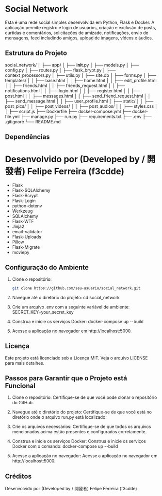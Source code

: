 # Social Network

Esta é uma rede social simples desenvolvida em Python, Flask e Docker. A aplicação permite registro e login de usuários, criação e exclusão de posts, curtidas e comentários, solicitações de amizade, notificações, envio de mensagens, feed includindo amigos, upload de imagens, vídeos e áudios.

## Estrutura do Projeto

social_network/
│
├── app/
│   ├── __init__.py
│   ├── models.py
│   ├── config.py
│   ├── routes.py
│   ├── flask_brypt.py
│   ├── context_processors.py
│   ├── utils.py
│   ├── site.db
│   ├── forms.py
│   ├── templates/
│   │   ├── base.html
│   │   ├── home.html
│   │   ├── edit_profile.html
│   │   ├── friends.html
│   │   ├── friends_request.html
│   │   ├── notifications.html
│   │   ├── login.html
│   │   ├── register.html
│   │   ├── post.html
│   │   ├── messages.html
│   │   ├── send_friend_request.html
│   │   ├── send_message.html
│   │   ├── user_profile.html
│   ├── static/
│   │   ├── post_pics/
│   │   ├── post_videos/
│   │   ├── post_audios/
│   │   ├── styles.css
│   │   ├── script.js
├── Dockerfile
├── docker-compose.yml
├── docker-file.yml
├── manage.py
├── run.py
├── requirements.txt
├── .env
├── .gitignore
└── README.md

## Dependências

# Desenvolvido por (Developed by / 開發者) Felipe Ferreira (f3cdde)

- Flask
- Flask-SQLAlchemy
- Flask-Bcrypt
- Flask-Login
- python-dotenv
- Werkzeug
- SQLAlchemy
- Flask-WTF
- Jinja2
- email-validator
- Flask-Uploads
- Pillow
- Flask-Migrate
- moviepy

## Configuração do Ambiente

1. Clone o repositório:

   ```bash
   git clone https://github.com/seu-usuario/social_network.git

2. Navegue até o diretório do projeto:
   cd social_network

3. Crie um arquivo .env com a seguinte variável de ambiente:
   SECRET_KEY=your_secret_key

4. Construa e inicie os serviços Docker:
   docker-compose up --build

5. Acesse a aplicação no navegador em http://localhost:5000.

## Licença

Este projeto está licenciado sob a Licença MIT. Veja o arquivo LICENSE para mais detalhes.

## Passos para Garantir que o Projeto está Funcional

1. Clone o repositório: Certifique-se de que você pode clonar o repositório do GitHub.

2. Navegue até o diretório do projeto: Certifique-se de que você está no diretório onde o arquivo run.py está localizado.

3. Crie os arquivos necessários: Certifique-se de que todos os arquivos mencionados acima estão presentes e configurados corretamente.

4. Construa e inicie os serviços Docker: Construa e inicie os serviços Docker com o comando:
docker-compose up --build

5. Acesse a aplicação no navegador: Acesse a aplicação no navegador em http://localhost:5000.

## Créditos

Desenvolvido por (Developed by / 開發者) Felipe Ferreira (f3cdde)
